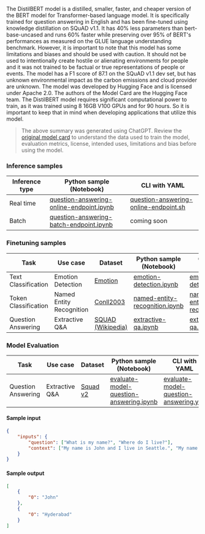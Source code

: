 The DistilBERT model is a distilled, smaller, faster, and cheaper version of the BERT model for Transformer-based language model. It is specifically trained for question answering in English and has been fine-tuned using knowledge distillation on SQuAD v1.1. It has 40% less parameters than bert-base-uncased and runs 60% faster while preserving over 95% of BERT's performances as measured on the GLUE language understanding benchmark. However, it is important to note that this model has some limitations and biases and should be used with caution. It should not be used to intentionally create hostile or alienating environments for people and it was not trained to be factual or true representations of people or events. The model has a F1 score of 87.1 on the SQuAD v1.1 dev set, but has unknown environmental impact as the carbon emissions and cloud provider are unknown.  The model was developed by Hugging Face and is licensed under Apache 2.0. The authors of the Model Card are the Hugging Face team.
The DistilBERT model requires significant computational power to train, as it was trained using 8 16GB V100 GPUs and for 90 hours. So it is important to keep that in mind when developing applications that utilize this model.

> The above summary was generated using ChatGPT. Review the <a href="https://huggingface.co/distilbert-base-cased-distilled-squad" target="_blank">original model card</a> to understand the data used to train the model, evaluation metrics, license, intended uses, limitations and bias before using the model.

### Inference samples

Inference type|Python sample (Notebook)|CLI with YAML
|--|--|--|
Real time|<a href="https://aka.ms/azureml-infer-online-sdk-question-answering" target="_blank">question-answering-online-endpoint.ipynb</a>|<a href="https://aka.ms/azureml-infer-online-cli-question-answering" target="_blank">question-answering-online-endpoint.sh</a>
Batch |<a href="https://aka.ms/azureml-infer-batch-sdk-question-answering" target="_blank">question-answering-batch-endpoint.ipynb</a>| coming soon


### Finetuning samples

Task|Use case|Dataset|Python sample (Notebook)|CLI with YAML
|--|--|--|--|--|
Text Classification|Emotion Detection|<a href="https://huggingface.co/datasets/dair-ai/emotion" target="_blank">Emotion</a>|<a href="https://aka.ms/azureml-ft-sdk-emotion-detection" target="_blank">emotion-detection.ipynb</a>|<a href="https://aka.ms/azureml-ft-cli-emotion-detection" target="_blank">emotion-detection.sh</a>
Token Classification|Named Entity Recognition|<a href="https://huggingface.co/datasets/conll2003" target="_blank">Conll2003</a>|<a href="https://aka.ms/azureml-ft-sdk-token-classification" target="_blank">named-entity-recognition.ipynb</a>|<a href="https://aka.ms/azureml-ft-cli-token-classification" target="_blank">named-entity-recognition.sh</a>
Question Answering|Extractive Q&A|<a href="https://huggingface.co/datasets/squad" target="_blank">SQUAD (Wikipedia)</a>|<a href="https://aka.ms/azureml-ft-sdk-extractive-qa" target="_blank">extractive-qa.ipynb</a>|<a href="https://aka.ms/azureml-ft-cli-extractive-qa" target="_blank">extractive-qa.sh</a>


### Model Evaluation

Task| Use case| Dataset| Python sample (Notebook)| CLI with YAML
|--|--|--|--|--|
Question Answering | Extractive Q&A | <a href="https://huggingface.co/datasets/squad_v2" target="_blank">Squad v2</a> | <a href="https://aka.ms/azureml-eval-sdk-question-answering" target="_blank">evaluate-model-question-answering.ipynb</a> | <a href="https://aka.ms/azureml-eval-cli-question-answering" target="_blank">evaluate-model-question-answering.yml</a>


#### Sample input
```json
{
    "inputs": {
        "question": ["What is my name?", "Where do I live?"],
        "context": ["My name is John and I live in Seattle.", "My name is Ravi and I live in Hyderabad."]
    }
}
```

#### Sample output
```json
[
    {
        "0": "John"
    },
    {
        "0": "Hyderabad"
    }
]
```
